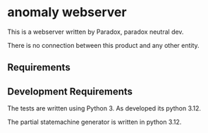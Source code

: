 # anomaly webserver

This is a webserver written by Paradox, paradox neutral dev.

There is no connection between this product and any other entity.

## Requirements

## Development Requirements

The tests are written using Python 3. As developed its python 3.12.

The partial statemachine generator is written in python 3.12.
